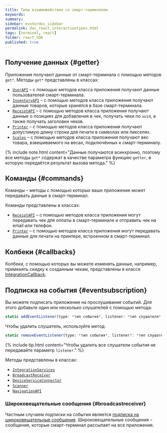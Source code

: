 ```yaml
---
title: Типы взаиможействия со смарт-терминалом
keywords:
summary:
sidebar: evotordoc_sidebar
permalink: doc_react_interactiontypes.html
tags: [terminal, react]
folder: react_SDK
published: true
---
```


## Получение данных {#getter}

Приложения получают данные от смарт-терминала с помощью методов `get*`.
Методы `get*` представлены в классах:

* [`UserAPI`](./react_reference_userapi.html) – с помощью методов класса приложения получают данные пользователей смарт-терминала.
* [`InventoryAPI`](./react_reference_inventoryapi.html) – с помощью методов класса приложения получают данные товаров, которые хранятся в базе смарт-терминала.
* [`ReceiptAPI`](./react_reference_receiptapi.html) – с помощью методов класса приложения получают данные о позициях для добавления в чек, получать чеки по `uuid`, а также получать заголовки чеков.
* [`Printer`](./react_reference_devicesprinter.html) – с помощью методов класса приложения получают допустимую длину строки для печати в символах или пикселях.
* [`Scales`](./react_reference_devicescales.html) – с помощью методов класса приложения получают вес товара, взвешиваемого на весах, подключённых к смарт-терминалу.

{% include note.html content="Данные получаются асинхронно, поэтому все методы `get*` содержат в качестве параметра функцию `getter`, в которую передаётся результат вызова метода." %}

## Команды {#commands}

Команды – методы с помощью которых ваше приложение может передавать данные в смарт-терминал.

Команды представлены в классах:

* [`ReceiptAPI`](./react_reference_receiptapi.html) – с помощью методов класса приложения могут передавать чек для оплаты в смарт-терминале и отправить чек на email или телефон.
* [`Printer`](./react_reference_devicesprinter.html) – с помощью методов класса приложения могут передавать данные для печати на принтере, встроенном в смарт-терминал.

## Колбеки {#callbacks}

Колбеки, с помощью которых вы можете изменять данные, например, применять скидку к созданным чекам, представлены в классе [IntegrationCallback](react_reference_integrationapi.html).

## Подписка на события {#eventsubscription}

Вы можете подписать приложение на прослушивание событий. Для этого добавьте один или несколько слушателей с помощью метода:

```js
static addEventListener(type: *тип события*, listener: *тип слушателя*, isGlobal: boolean = true): void
```

Чтобы удалить слушатель, используйте метод:

```js
static removeEventListener(type: *тип события*, listener?: *тип слушателя*): boolean
```

{% include tip.html content="Чтобы удалить все слушатели события не передавайте параметр `listener`." %}

Методы представлены в классах:

* [`IntegrationServices`](./react_reference_integrationapi.html)
* [`BroadcastReceiver`](./react_reference_broadcastreceivers.html)
* [`DeviceServiceConnector`](./react_reference_devicesconnection.html)
* [`Scanner`](./react_reference_devicescanner.html)
* [`NavigationAPI`](./react_reference_navigationapi.html)

### Широковещательные сообщения {#broadcastreceiver}

Частным случаем подписки на события является [подписка на широковещательные сообщения](./react_reference_broadcastreceivers.html). Широковещательные сообщения – сообщения, которые смарт-терминал рассылает на все приложения.
